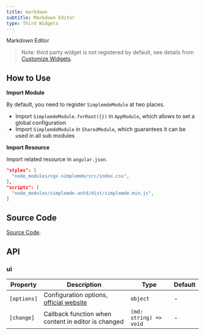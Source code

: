 ```yaml
---
title: markdown
subtitle: Markdown Editor
type: Third Widgets
---
```


Markdown Editor

> Note: third party widget is not registered by default, see details from [Customize Widgets](https://ng-alain.com/form/customize/en).

## How to Use

**Import Module**

By default, you need to register `SimplemdeModule` at two places.

- Import `SimplemdeModule.forRoot({})` in `AppModule`, which allows to set a global configuration
- Import `SimplemdeModule` in `SharedModule`, which guarantees it can be used in all sub modules

**Import Resource**

Import related resource in `angular.json`.

```json
"styles": [
  "node_modules/ngx-simplemde/src/index.css",
],
"scripts": [
  "node_modules/simplemde-antd/dist/simplemde.min.js",
]
```

## Source Code

[Source Code](https://github.com/ng-alain/delon/tree/master/packages/form/widgets-third/markdown).

## API

### ui

Property    | Description                                                                        | Type                   | Default
------------|------------------------------------------------------------------------------------|------------------------|--------
`[options]` | Configuration options, [official website](https://github.com/cipchk/ngx-simplemde) | `object`               | -
`[change]`  | Callback function when content in editor is changed                                | `(md: string) => void` | -
